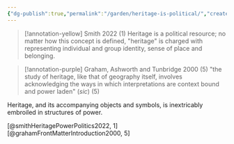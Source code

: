 ```yaml
---
{"dg-publish":true,"permalink":"/garden/heritage-is-political/","created":"2024-06-17T14:54:07.891+08:00","updated":"2024-07-23T10:11:03.413+08:00"}
---
```



> [!annotation-yellow] Smith 2022 (1)
>Heritage is a political resource; no matter how this concept is defined, "heritage" is charged with representing individual and group identity, sense of place and belonging. 

> [!annotation-purple] Graham, Ashworth and Tunbridge 2000 (5)
> "the study of heritage, like that of geography itself, involves acknowledging the ways in which interpretations are context bound and power laden" (*sic*) (5)

Heritage, and its accompanying objects and symbols, is inextricably embroiled in structures of power.

[@smithHeritagePowerPolitics2022, 1]
[@grahamFrontMatterIntroduction2000, 5]
